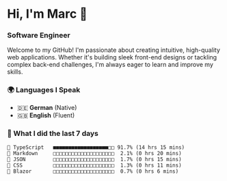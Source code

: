 # Hi, I'm Marc 👋 
### Software Engineer

Welcome to my GitHub! I'm passionate about creating intuitive, high-quality web applications. Whether it's building sleek front-end designs or tackling complex back-end challenges, I'm always eager to learn and improve my skills.  

### 🌍 Languages I Speak  
- 🇩🇪 **German** (Native)  
- 🇬🇧 **English** (Fluent)

### 🤯 What I did the last 7 days

```
🔷 TypeScript   ■■■■■■■■■■■■■■■■■■□□ 91.7% (14 hrs 15 mins)
📝 Markdown     □□□□□□□□□□□□□□□□□□□□  2.1% (0 hrs 20 mins)
📄 JSON         □□□□□□□□□□□□□□□□□□□□  1.7% (0 hrs 15 mins)
🎨 CSS          □□□□□□□□□□□□□□□□□□□□  1.3% (0 hrs 11 mins)
📄 Blazor       □□□□□□□□□□□□□□□□□□□□  0.7% (0 hrs 6 mins)
```